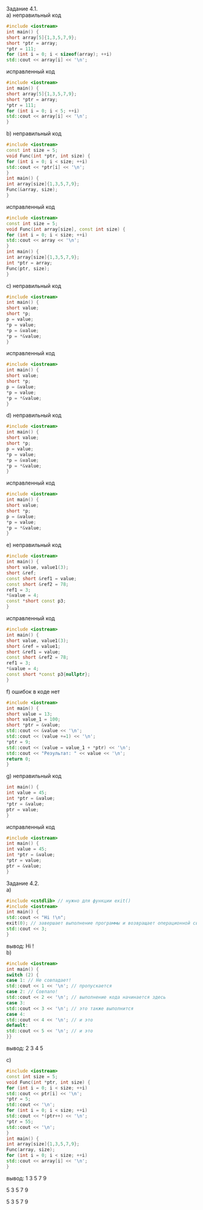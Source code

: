 Задание 4.1.  
a) неправильный код
```cpp
#include <iostream>
int main() {
short array[5]{1,3,5,7,9};
short *ptr = array;
*ptr = 111;
for (int i = 0; i < sizeof(array); ++i)
std::cout << array[i] << '\n';
```
исправленный код
```cpp
#include <iostream>
int main() {
short array[5]{1,3,5,7,9};
short *ptr = array;
*ptr = 111;
for (int i = 0; i < 5; ++i)
std::cout << array[i] << '\n';
}
```
b) неправильный код
```cpp
#include <iostream>
const int size = 5;
void Func(int *ptr, int size) {
for (int i = 0; i < size; ++i)
std::cout << *ptr[i] << '\n';
}
int main() {
int array[size]{1,3,5,7,9};
Func(&array, size);
}
```
исправленный код
```cpp
#include <iostream>
const int size = 5;
void Func(int array[size], const int size) {
for (int i = 0; i < size; ++i)
std::cout << array << '\n';
}
int main() {
int array[size]{1,3,5,7,9};
int *ptr = array;
Func(ptr, size);
}
```
c) неправильный код
```cpp
#include <iostream>
int main() {
short value;
short *p;
p = value;
*p = value;
*p = &value;
*p = *&value;
}
```
исправленный код
```cpp
#include <iostream>
int main() {
short value;
short *p;
p = &value;
*p = value;
*p = *&value;
}
```
d) неправильный код
```cpp
#include <iostream>
int main() {
short value;
short *p;
p = value;
*p = value;
*p = &value;
*p = *&value;
}
```
исправленный код
```cpp
#include <iostream>
int main() {
short value;
short *p;
p = &value;
*p = value;
*p = *&value;
}
```
e) неправильный код
```cpp
#include <iostream>
int main() {
short value, value1(3);
short &ref;
const short &ref1 = value;
const short &ref2 = 78;
ref1 = 3;
*&value = 4;
const *short const p3;
}
```
исправленный код
```cpp
#include <iostream>
int main() {
short value, value1(3);
short &ref = value1;
short &ref1 = value;
const short &ref2 = 78;
ref1 = 3;
*&value = 4;
const short *const p3{nullptr};
}
```
f) ошибок в коде нет
```cpp
#include <iostream>
int main() {
short value = 13;
short value_1 = 100;
short *ptr = &value;
std::cout << &value << '\n';
std::cout << (value +=1) << '\n';
*ptr = 9;
std::cout << (value = value_1 + *ptr) << '\n';
std::cout << "Результат: " << value << '\n';
return 0;
}
```
g) неправильный код
```cpp
int main() {
int value = 45;
int *ptr = &value;
*ptr = &value;
ptr = value;
}
```
исправленный код
```cpp
#include <iostream>
int main() {
int value = 45;
int *ptr = &value;
*ptr = value;
ptr = &value;
}
```
Задание 4.2.  
a) 
```cpp
#include <cstdlib> // нужно для функции exit()
#include <iostream>
int main() {
std::cout << "Hi !\n";
exit(0); // завершает выполнение программы и возвращает операционной системе 0
std::cout << 3;
}
```
вывод: Hi !  
b)
```cpp
#include <iostream>
int main() {
switch (2) {
case 1: // Не совпадает!
std::cout << 1 << '\n'; // пропускается
case 2: // Совпало!
std::cout << 2 << '\n'; // выполнение кода начинается здесь
case 3:
std::cout << 3 << '\n'; // это также выполнится
case 4:
std::cout << 4 << '\n'; // и это
default:
std::cout << 5 << '\n'; // и это
}}
```
вывод: 2  3  4  5

c)
```cpp
#include <iostream>
const int size = 5;
void Func(int *ptr, int size) {
for (int i = 0; i < size; ++i)
std::cout << ptr[i] << '\n';
*ptr = 5;
std::cout << '\n';
for (int i = 0; i < size; ++i)
std::cout << *(ptr++) << '\n';
*ptr = 55;
std::cout << '\n';
}
int main() {
int array[size]{1,3,5,7,9};
Func(array, size);
for (int i = 0; i < size; ++i)
std::cout << array[i] << '\n';
}
```
вывод: 
1
3
5
7
9

5
3
5
7
9

5
3
5
7
9
